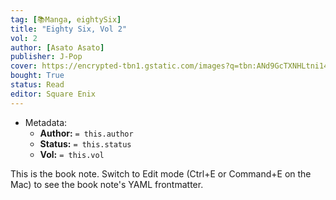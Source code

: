 ```yaml
---
tag: [📚Manga, eightySix]
title: "Eighty Six, Vol 2"
vol: 2
author: [Asato Asato]
publisher: J-Pop
cover: https://encrypted-tbn1.gstatic.com/images?q=tbn:ANd9GcTXNHLtni14AWq1l-P_0V4NFejsabNj_Bv61MgsK2wfiGsFeoue
bought: True
status: Read
editor: Square Enix
---
```



- Metadata:
	- **Author:** `= this.author`
	- **Status:** `= this.status`
	- **Vol:** `= this.vol`

This is the book note. Switch to Edit mode (Ctrl+E or Command+E on the Mac) to see the book note's YAML frontmatter.